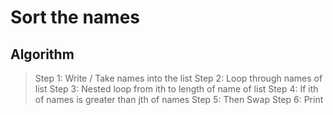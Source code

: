 # Sort the names

## Algorithm

> Step 1: Write / Take names into the list
> Step 2: Loop through names of list
> Step 3: Nested loop from ith to length of name of list
> Step 4: If ith of names is greater than jth of names
> Step 5: Then Swap
> Step 6: Print
